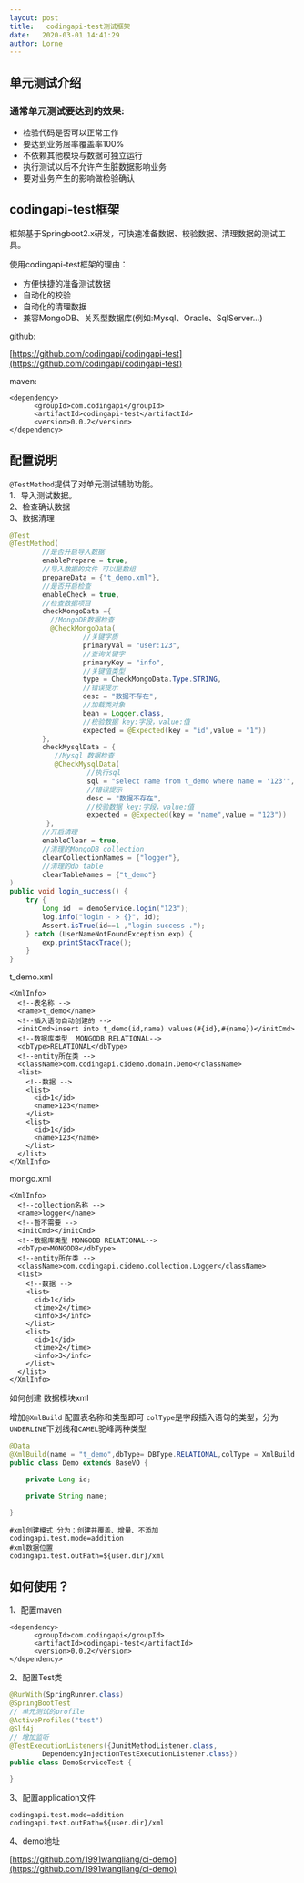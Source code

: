 ```yaml
---
layout: post
title:   codingapi-test测试框架
date:   2020-03-01 14:41:29
author: Lorne
---
```


## 单元测试介绍


### 通常单元测试要达到的效果:
* 检验代码是否可以正常工作
* 要达到业务层率覆盖率100%
* 不依赖其他模块与数据可独立运行
* 执行测试以后不允许产生脏数据影响业务
* 要对业务产生的影响做检验确认


## codingapi-test框架

框架基于Springboot2.x研发，可快速准备数据、校验数据、清理数据的测试工具。

使用codingapi-test框架的理由：
* 方便快捷的准备测试数据
* 自动化的校验
* 自动化的清理数据
* 兼容MongoDB、关系型数据库(例如:Mysql、Oracle、SqlServer...)

github:

[https://github.com/codingapi/codingapi-test](https://github.com/codingapi/codingapi-test)

maven:
```
<dependency>
      <groupId>com.codingapi</groupId>
      <artifactId>codingapi-test</artifactId>
      <version>0.0.2</version>
</dependency>
```

## 配置说明

`@TestMethod`提供了对单元测试辅助功能。  
1、导入测试数据。  
2、检查确认数据  
3、数据清理  

```java
@Test
@TestMethod(
        //是否开启导入数据
        enablePrepare = true,
        //导入数据的文件 可以是数组
        prepareData = {"t_demo.xml"},
        //是否开启检查
        enableCheck = true,
        //检查数据项目
        checkMongoData ={
          //MongoDB数据检查
          @CheckMongoData(
                  //关键字质
                  primaryVal = "user:123",
                  //查询关键字
                  primaryKey = "info",
                  //关键值类型
                  type = CheckMongoData.Type.STRING,
                  //错误提示
                  desc = "数据不存在",
                  //加载类对象
                  bean = Logger.class,
                  //校验数据 key:字段，value:值
                  expected = @Expected(key = "id",value = "1"))
        },
        checkMysqlData = {
           //Mysql 数据检查
           @CheckMysqlData(
                   //执行sql
                   sql = "select name from t_demo where name = '123'",
                   //错误提示
                   desc = "数据不存在",
                   //校验数据 key:字段，value:值
                   expected = @Expected(key = "name",value = "123"))
         },
        //开启清理          
        enableClear = true,
        //清理的MongoDB collection
        clearCollectionNames = {"logger"},
        //清理的db table
        clearTableNames = {"t_demo"}
)
public void login_success() {
    try {
        Long id  = demoService.login("123");
        log.info("login - > {}", id);
        Assert.isTrue(id==1 ,"login success .");
    } catch (UserNameNotFoundException exp) {
        exp.printStackTrace();
    }
}
```

t_demo.xml
```
<XmlInfo>
  <!--表名称 -->
  <name>t_demo</name>
  <!--插入语句自动创建的 -->
  <initCmd>insert into t_demo(id,name) values(#{id},#{name})</initCmd>
  <!--数据库类型  MONGODB RELATIONAL-->
  <dbType>RELATIONAL</dbType>
  <!--entity所在类 -->
  <className>com.codingapi.cidemo.domain.Demo</className>
  <list>
    <!--数据 -->
    <list>
      <id>1</id>
      <name>123</name>
    </list>
    <list>
      <id>1</id>
      <name>123</name>
    </list>
  </list>
</XmlInfo>

```

mongo.xml
```
<XmlInfo>
  <!--collection名称 -->
  <name>logger</name>
  <!--暂不需要 -->
  <initCmd></initCmd>
  <!--数据库类型 MONGODB RELATIONAL-->
  <dbType>MONGODB</dbType>
  <!--entity所在类 -->
  <className>com.codingapi.cidemo.collection.Logger</className>
  <list>
    <!--数据 -->
    <list>
      <id>1</id>
      <time>2</time>
      <info>3</info>
    </list>
    <list>
      <id>1</id>
      <time>2</time>
      <info>3</info>
    </list>
  </list>
</XmlInfo>

```

如何创建 数据模块xml

增加`@XmlBuild` 配置表名称和类型即可 `colType`是字段插入语句的类型，分为`UNDERLINE`下划线和`CAMEL`驼峰两种类型
```java
@Data
@XmlBuild(name = "t_demo",dbType= DBType.RELATIONAL,colType = XmlBuild.ColType.UNDERLINE)
public class Demo extends BaseVO {

    private Long id;

    private String name;

}

```

```
#xml创建模式 分为：创建并覆盖、增量、不添加
codingapi.test.mode=addition
#xml数据位置
codingapi.test.outPath=${user.dir}/xml
```



## 如何使用？

1、配置maven

```
<dependency>
      <groupId>com.codingapi</groupId>
      <artifactId>codingapi-test</artifactId>
      <version>0.0.2</version>
</dependency>
```

2、配置Test类

```java
@RunWith(SpringRunner.class)
@SpringBootTest
// 单元测试的profile
@ActiveProfiles("test")
@Slf4j
// 增加监听
@TestExecutionListeners({JunitMethodListener.class,
        DependencyInjectionTestExecutionListener.class})
public class DemoServiceTest {

}
```

3、配置application文件

```
codingapi.test.mode=addition
codingapi.test.outPath=${user.dir}/xml
```


4、demo地址

[https://github.com/1991wangliang/ci-demo](https://github.com/1991wangliang/ci-demo)
